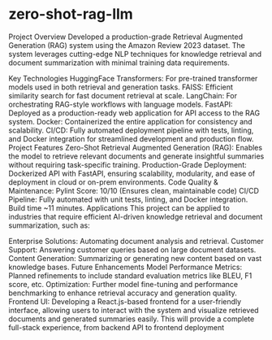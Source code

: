 # zero-shot-rag-llm

Project Overview
Developed a production-grade Retrieval Augmented Generation (RAG) system using the Amazon Review 2023 dataset. The system leverages cutting-edge NLP techniques for knowledge retrieval and document summarization with minimal training data requirements.

Key Technologies
HuggingFace Transformers: For pre-trained transformer models used in both retrieval and generation tasks.
FAISS: Efficient similarity search for fast document retrieval at scale.
LangChain: For orchestrating RAG-style workflows with language models.
FastAPI: Deployed as a production-ready web application for API access to the RAG system.
Docker: Containerized the entire application for consistency and scalability.
CI/CD: Fully automated deployment pipeline with tests, linting, and Docker integration for streamlined development and production flow.
Project Features
Zero-Shot Retrieval Augmented Generation (RAG): Enables the model to retrieve relevant documents and generate insightful summaries without requiring task-specific training.
Production-Grade Deployment: Dockerized API with FastAPI, ensuring scalability, modularity, and ease of deployment in cloud or on-prem environments.
Code Quality & Maintenance:
Pylint Score: 10/10 (Ensures clean, maintainable code)
CI/CD Pipeline: Fully automated with unit tests, linting, and Docker integration. Build time ~11 minutes.
Applications
This project can be applied to industries that require efficient AI-driven knowledge retrieval and document summarization, such as:

Enterprise Solutions: Automating document analysis and retrieval.
Customer Support: Answering customer queries based on large document datasets.
Content Generation: Summarizing or generating new content based on vast knowledge bases.
Future Enhancements
Model Performance Metrics: Planned refinements to include standard evaluation metrics like BLEU, F1 score, etc.
Optimization: Further model fine-tuning and performance benchmarking to enhance retrieval accuracy and generation quality.
Frontend UI: Developing a React.js-based frontend for a user-friendly interface, allowing users to interact with the system and visualize retrieved documents and generated summaries easily. This will provide a complete full-stack experience, from backend API to frontend deployment
